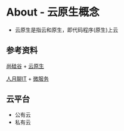 # About - 云原生概念
- 云原生是指云和原生，即代码程序(原生)上云

## 参考资料
[尚硅谷](https://space.bilibili.com/302417610) + [云原生](https://www.bilibili.com/video/BV13Q4y1C7hS?p=1)

[人月聊IT](https://space.bilibili.com/179520437) + [微服务](https://www.bilibili.com/video/BV1mW4y1q7h9/?spm_id_from=333.337.search-card.all.click&vd_source=a56307ef6c7054461a8406ad95b5014e)


## 云平台
- 公有云
- 私有云
